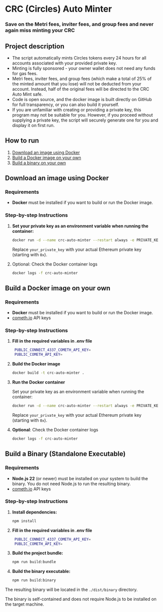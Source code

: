 # CRC (Circles) Auto Minter

### Save on the Metri fees, inviter fees, and group fees and never again miss minting your CRC


## Project description
- The script automatically mints Circles tokens every 24 hours for all accounts associated with your provided private key.
- Minting is fully sponsored - your owner wallet does not need any funds for gas fees.
- Metri fees, inviter fees, and group fees (which make a total of 25% of the minted amount that you lose) will not be deducted from your account. Instead, half of the original fees will be directed to the CRC Auto Mint safe.
- Code is open source, and the docker image is built directly on GitHub for full transparency, or you can also build it yourself.
- If you are unfamiliar with creating or providing a private key, this program may not be suitable for you. However, if you proceed without supplying a private key, the script will securely generate one for you and display it on first run.


## How to run

1. [Download an image using Docker](#download-an-image-using-docker)
2. [Build a Docker image on your own](#build-a-docker-image-on-your-own)
3. [Build a binary on your own](#build-a-binary-on-your-own)


## Download an image using Docker

### Requirements

- **Docker** must be installed if you want to build or run the Docker image.

### Step-by-step Instructions

1. **Set your private key as an environment variable when running the container:**

    ```sh
    docker run -d --name crc-auto-minter --restart always -e PRIVATE_KEY=your_private_key 0xmj/crc-auto-minter:latest
    ```

    Replace `your_private_key` with your actual Ethereum private key (starting with `0x`).

2. Optional: Check the Docker container logs

    ```sh
    docker logs -f crc-auto-minter
    ```

## Build a Docker image on your own

### Requirements

- **Docker** must be installed if you want to build or run the Docker image.
- [cometh.io](https://cometh.io/) API keys

### Step-by-step Instructions

1. **Fill in the required variables in .env file**
   ```sh
    PUBLIC_CONNECT_4337_COMETH_API_KEY=
    PUBLIC_COMETH_API_KEY=
   ```

2. **Build the Docker image**

    ```sh
    docker build -t crc-auto-minter .
    ```

3. **Run the Docker container**

    Set your private key as an environment variable when running the container:

    ```sh
    docker run -d --name crc-auto-minter --restart always -e PRIVATE_KEY=your_private_key crc-auto-minter
    ```

    Replace `your_private_key` with your actual Ethereum private key (starting with `0x`).


3. **Optional**: Check the Docker container logs

    ```sh
    docker logs -f crc-auto-minter
    ```


## Build a Binary (Standalone Executable)

### Requirements

- **Node.js 22** (or newer) must be installed on your system to build the binary. You do not need Node.js to run the resulting binary.
- [cometh.io](https://cometh.io/) API keys

### Step-by-step Instructions

1. **Install dependencies:**
   ```sh
   npm install
   ```

2. **Fill in the required variables in .env file**
   ```sh
    PUBLIC_CONNECT_4337_COMETH_API_KEY=
    PUBLIC_COMETH_API_KEY=
   ```

3. **Build the project bundle:**
   ```sh
   npm run build:bundle
   ```

4. **Build the binary executable:**
   ```sh
   npm run build:binary
   ```

The resulting binary will be located in the `./dist/binary` directory.

The binary is self-contained and does not require Node.js to be installed on the target machine.